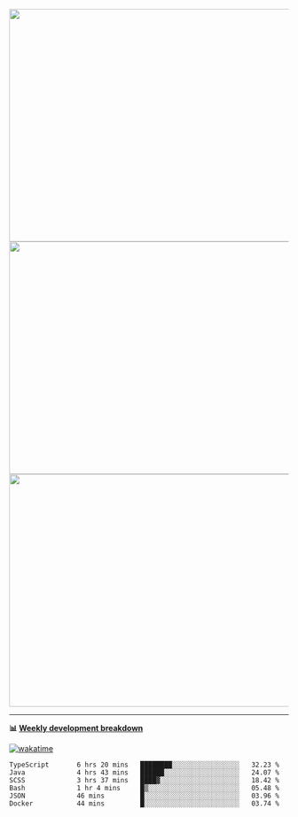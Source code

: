 <p float="left" align="middle"><img src="https://user-images.githubusercontent.com/56089155/195064669-12bd89bb-53c9-44b1-9fd8-993f93f585e1.png" width="600px" height="420px">
<img src="https://user-images.githubusercontent.com/56089155/195064706-c37aa3c8-f669-46c9-abba-1eadcbb910c5.png" width="600px" height="420px">
<img src="https://user-images.githubusercontent.com/56089155/195064753-0de674c7-4fc7-4831-a8a5-402e19cc77be.png" width="600px" height="420px"></p>

<hr />

**📊 [Weekly development breakdown](https://wakatime.com/@Ari24)**

[![wakatime](https://wakatime.com/badge/user/ca34c016-707f-4382-84cf-1823913a1423.svg)](https://wakatime.com/@ca34c016-707f-4382-84cf-1823913a1423)

<!--START_SECTION:waka-->

```text
TypeScript       6 hrs 20 mins   ████████░░░░░░░░░░░░░░░░░   32.23 %
Java             4 hrs 43 mins   ██████░░░░░░░░░░░░░░░░░░░   24.07 %
SCSS             3 hrs 37 mins   ████▓░░░░░░░░░░░░░░░░░░░░   18.42 %
Bash             1 hr 4 mins     █▒░░░░░░░░░░░░░░░░░░░░░░░   05.48 %
JSON             46 mins         █░░░░░░░░░░░░░░░░░░░░░░░░   03.96 %
Docker           44 mins         █░░░░░░░░░░░░░░░░░░░░░░░░   03.74 %
```

<!--END_SECTION:waka-->
